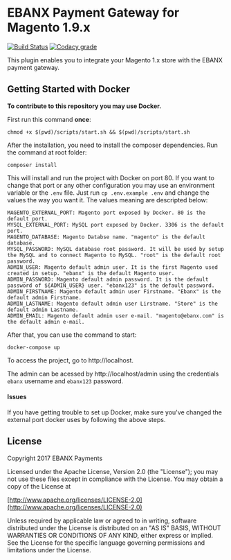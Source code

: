 # EBANX Payment Gateway for Magento 1.9.x 
[![Build Status](https://img.shields.io/travis/ebanx/magento-gateway-ebanx/master.svg?style=for-the-badge)](https://travis-ci.com/ebanx/magento-gateway-ebanx)
[![Codacy grade](https://img.shields.io/codacy/grade/64dbf4b4e1b941b7bb38f35251af7575.svg?style=for-the-badge)](https://img.shields.io/codacy/grade/64dbf4b4e1b941b7bb38f35251af7575.svg)

This plugin enables you to integrate your Magento 1.x store with the EBANX payment gateway.

## Getting Started with Docker

**To contribute to this repository you may use Docker.**

First run this command **once**:
```
chmod +x $(pwd)/scripts/start.sh && $(pwd)/scripts/start.sh
```

After the installation, you need to install the composer dependencies. Run the command at root folder:
```
composer install
```

This will install and run the project with Docker on port 80.
If you want to change that port or any other configuration you may use an environment variable or the `.env` file. Just run `cp .env.example .env` and change the values the way you want it. The values meaning are descripted below:

```
MAGENTO_EXTERNAL_PORT: Magento port exposed by Docker. 80 is the default port.
MYSQL_EXTERNAL_PORT: MySQL port exposed by Docker. 3306 is the default port.
MAGENTO_DATABASE: Magento Databse name. "magento" is the default database.
MYSQL_PASSWORD: MySQL database root password. It will be used by setup the MySQL and to connect Magento to MySQL. "root" is the default root password.
ADMIN_USER: Magento default admin user. It is the first Magento used created in setup. "ebanx" is the default Magento user.
ADMIN_PASSWORD: Magento default admin password. It is the default password of ${ADMIN_USER} user. "ebanx123" is the default password.
ADMIN_FIRSTNAME: Magento default admin user Firstname. "Ebanx" is the default admin Firstname.
ADMIN_LASTNAME: Magento default admin user Lirstname. "Store" is the default admin Lastname.
ADMIN_EMAIL: Magento default admin user e-mail. "magento@ebanx.com" is the default admin e-mail.
```



After that, you can use the command to start:
```
docker-compose up
```

To access the project, go to http://localhost.

The admin can be acessed by http://localhost/admin using the credentials `ebanx` username and `ebanx123` password.

#### Issues

If you have getting trouble to set up Docker, make sure you've changed the external port docker uses by following the above steps.

## License

Copyright 2017 EBANX Payments

Licensed under the Apache License, Version 2.0 (the "License");
you may not use these files except in compliance with the License.
You may obtain a copy of the License at

   [http://www.apache.org/licenses/LICENSE-2.0](http://www.apache.org/licenses/LICENSE-2.0)

Unless required by applicable law or agreed to in writing, software
distributed under the License is distributed on an "AS IS" BASIS,
WITHOUT WARRANTIES OR CONDITIONS OF ANY KIND, either express or implied.
See the License for the specific language governing permissions and
limitations under the License.
